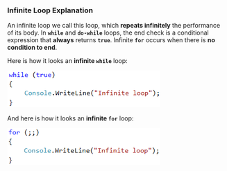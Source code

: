 ### Infinite Loop Explanation

An infinite loop we call this loop, which **repeats infinitely** the performance of its body. In **`while`** and **`do-while`** loops, the end check is a conditional expression that **always** returns **`true`**. Infinite **`for`** occurs when there is **no condition to end**.

Here is how it looks an **infinite `while`** loop:

![](/assets/chapter-7-images/00.Infinite-while-loop-01.png)

And here is how it looks an **infinite `for`** loop:

![](/assets/chapter-7-images/00.Infinite-for-loop-01.png)
